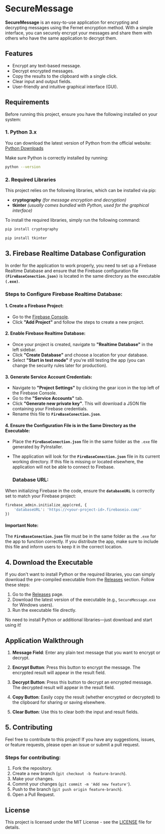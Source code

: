 # SecureMessage

**SecureMessage** is an easy-to-use application for encrypting and decrypting messages using the Fernet encryption method. With a simple interface, you can securely encrypt your messages and share them with others who have the same application to decrypt them.

## Features

- Encrypt any text-based message.
- Decrypt encrypted messages.
- Copy the results to the clipboard with a single click.
- Clear input and output fields.
- User-friendly and intuitive graphical interface (GUI).
## Requirements

Before running this project, ensure you have the following installed on your system:

### 1. Python 3.x
You can download the latest version of Python from the official website:  
[Python Downloads](https://www.python.org/downloads/)

Make sure Python is correctly installed by running:

```bash
python --version
```

### 2. Required Libraries
This project relies on the following libraries, which can be installed via pip:

 - **cryptography** *(for message encryption and decryption)*
 - **tkinter** *(usually comes bundled with Python, used for the graphical interface)*
   
To install the required libraries, simply run the following command:

```bash
pip install cryptography
```
```bash
pip install tkinter
```

## 3. Firebase Realtime Database Configuration

In order for the application to work properly, you need to set up a Firebase Realtime Database and ensure that the Firebase configuration file **`(FireBaseConection.json)`** is located in the same directory as the executable **`(.exe)`**.

### Steps to Configure Firebase Realtime Database:

#### 1. Create a Firebase Project:
- Go to the [Firebase Console](https://console.firebase.google.com/).
- Click **"Add Project"** and follow the steps to create a new project.

#### 2. Enable Firebase Realtime Database:
- Once your project is created, navigate to **"Realtime Database"** in the left sidebar.
- Click **"Create Database"** and choose a location for your database.
- Select **"Start in test mode"** if you're still testing the app (you can change the security rules later for production).

#### 3. Generate Service Account Credentials:
- Navigate to **"Project Settings"** by clicking the gear icon in the top left of the Firebase Console.
- Go to the **"Service Accounts"** tab.
- Click **"Generate new private key"**. This will download a JSON file containing your Firebase credentials.
- Rename this file to **`FireBaseConection.json`**.

#### 4. Ensure the Configuration File is in the Same Directory as the Executable:
- Place the **`FireBaseConection.json`** file in the same folder as the `.exe` file generated by PyInstaller.
- The application will look for the **`FireBaseConection.json`** file in its current working directory. If this file is missing or located elsewhere, the application will not be able to connect to Firebase.

  ### Database URL:

When initializing Firebase in the code, ensure the **`databaseURL`** is correctly set to match your Firebase project:

```python
firebase_admin.initialize_app(cred, {
    'databaseURL': 'https://<your-project-id>.firebaseio.com/'
})
```
#### Important Note:
The **`FireBaseConection.json`** file must be in the same folder as the `.exe` for the app to function correctly. If you distribute the app, make sure to include this file and inform users to keep it in the correct location.


## 4. Download the Executable

If you don't want to install Python or the required libraries, you can simply download the pre-compiled executable from the [Releases](https://github.com/YourUsername/SecureMessage/releases) section. Follow these steps:

1. Go to the [Releases](https://github.com/YourUsername/SecureMessage/releases) page.
2. Download the latest version of the executable (e.g., `SecureMessage.exe` for Windows users).
3. Run the executable file directly.

No need to install Python or additional libraries—just download and start using it!

## Application Walkthrough

1. **Message Field**: Enter any plain text message that you want to encrypt or decrypt.
   
2. **Encrypt Button**: Press this button to encrypt the message. The encrypted result will appear in the result field.
   
3. **Decrypt Button**: Press this button to decrypt an encrypted message. The decrypted result will appear in the result field.

4. **Copy Button**: Easily copy the result (whether encrypted or decrypted) to the clipboard for sharing or saving elsewhere.

5. **Clear Button**: Use this to clear both the input and result fields.

## 5. Contributing

Feel free to contribute to this project! If you have any suggestions, issues, or feature requests, please open an issue or submit a pull request.

### Steps for contributing:

1. Fork the repository.
2. Create a new branch (`git checkout -b feature-branch`).
3. Make your changes.
4. Commit your changes (`git commit -m 'Add new feature'`).
5. Push to the branch (`git push origin feature-branch`).
6. Open a Pull Request.

## License

This project is licensed under the MIT License - see the [LICENSE](LICENSE) file for details.



